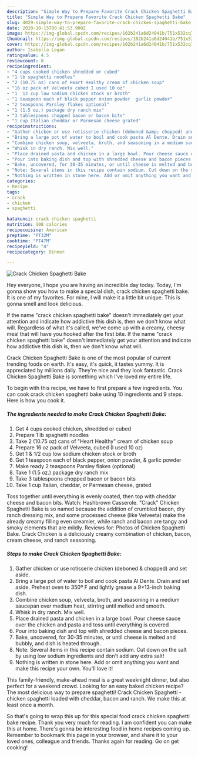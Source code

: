 ```yaml
---
description: "Simple Way to Prepare Favorite Crack Chicken Spaghetti Bake"
title: "Simple Way to Prepare Favorite Crack Chicken Spaghetti Bake"
slug: 4029-simple-way-to-prepare-favorite-crack-chicken-spaghetti-bake
date: 2020-10-15T08:41:53.900Z
image: https://img-global.cpcdn.com/recipes/102b241a6d24041b/751x532cq70/crack-chicken-spaghetti-bake-recipe-main-photo.jpg
thumbnail: https://img-global.cpcdn.com/recipes/102b241a6d24041b/751x532cq70/crack-chicken-spaghetti-bake-recipe-main-photo.jpg
cover: https://img-global.cpcdn.com/recipes/102b241a6d24041b/751x532cq70/crack-chicken-spaghetti-bake-recipe-main-photo.jpg
author: Isabella Logan
ratingvalue: 4.5
reviewcount: 8
recipeingredient:
- "4 cups cooked chicken shredded or cubed"
- "1 lb spaghetti noodles"
- "2 (10.75 oz) cans of Heart Healthy cream of chicken soup"
- "16 oz pack of Velveeta cubed I used 10 oz"
- "1  12 cup low sodium chicken stock or broth"
- "1 teaspoon each of black pepper onion powder  garlic powder"
- "2 teaspoons Parsley flakes optional"
- "1 (1.5 oz.) package dry ranch mix"
- "3 tablespoons chopped bacon or bacon bits"
- "1 cup Italian cheddar or Parmesan cheese grated"
recipeinstructions:
- "Gather chicken or use rotisserie chicken (deboned &amp; chopped) and set aside."
- "Bring a large pot of water to boil and cook pasta Al Dente. Drain and set aside. Preheat oven to 350º F and lightly grease a 9×13-inch baking dish."
- "Combine chicken soup, velveeta, broth, and seasoning in a medium saucepan over medium heat, stirring until melted and smooth."
- "Whisk in dry ranch. Mix well."
- "Place drained pasta and chicken in a large bowl. Pour cheese sauce over the chicken and pasta and toss until everything is covered"
- "Pour into baking dish and top with shredded cheese and bacon pieces."
- "Bake, uncovered, for 30-35 minutes, or until cheese is melted and bubbly, and dish is heated through."
- "Note: Several items in this recipe contain sodium. Cut down on the salt by using low sodium ingredients and don&#39;t add any extra salt!"
- "Nothing is written in stone here. Add or omit anything you want and make this recipe your own. You&#39;ll love it!"
categories:
- Recipe
tags:
- crack
- chicken
- spaghetti

katakunci: crack chicken spaghetti 
nutrition: 108 calories
recipecuisine: American
preptime: "PT32M"
cooktime: "PT47M"
recipeyield: "4"
recipecategory: Dinner

---
```



![Crack Chicken Spaghetti Bake](https://img-global.cpcdn.com/recipes/102b241a6d24041b/751x532cq70/crack-chicken-spaghetti-bake-recipe-main-photo.jpg)

Hey everyone, I hope you are having an incredible day today. Today, I'm gonna show you how to make a special dish, crack chicken spaghetti bake. It is one of my favorites. For mine, I will make it a little bit unique. This is gonna smell and look delicious.

If the name &#34;crack chicken spaghetti bake&#34; doesn&#39;t immediately get your attention and indicate how addictive this dish is, then we don&#39;t know what will. Regardless of what it&#39;s called, we&#39;ve come up with a creamy, cheesy meal that will have you hooked after the first bite. If the name &#34;crack chicken spaghetti bake&#34; doesn&#39;t immediately get your attention and indicate how addictive this dish is, then we don&#39;t know what will.

Crack Chicken Spaghetti Bake is one of the most popular of current trending foods on earth. It's easy, it's quick, it tastes yummy. It is appreciated by millions daily. They're nice and they look fantastic. Crack Chicken Spaghetti Bake is something which I've loved my entire life.


To begin with this recipe, we have to first prepare a few ingredients. You can cook crack chicken spaghetti bake using 10 ingredients and 9 steps. Here is how you cook it.

<!--inarticleads1-->

##### The ingredients needed to make Crack Chicken Spaghetti Bake:

1. Get 4 cups cooked chicken, shredded or cubed
1. Prepare 1 lb spaghetti noodles
1. Take 2 (10.75 oz) cans of &#34;Heart Healthy&#34; cream of chicken soup
1. Prepare 16 oz pack of Velveeta, cubed (I used 10 oz)
1. Get 1 &amp; 1/2 cup low sodium chicken stock or broth
1. Get 1 teaspoon each of black​ pepper, onion powder, &amp; garlic powder
1. Make ready 2 teaspoons Parsley flakes (optional)
1. Take 1 (1.5 oz.) package dry ranch mix
1. Take 3 tablespoons chopped bacon or bacon bits
1. Take 1 cup Italian, cheddar, or Parmesan cheese, grated


Toss together until everything is evenly coated, then top with cheddar cheese and bacon bits. Watch: Hashbrown Casserole. &#34;Crack&#34; Chicken Spaghetti Bake is so named because the addition of crumbled bacon, dry ranch dressing mix, and some processed cheese (like Velveeta) make the already creamy filling even creamier, while ranch and bacon are tangy and smoky elements that are mildly. Reviews for: Photos of Chicken Spaghetti Bake. Crack Chicken is a deliciously creamy combination of chicken, bacon, cream cheese, and ranch seasoning. 

<!--inarticleads2-->

##### Steps to make Crack Chicken Spaghetti Bake:

1. Gather chicken or use rotisserie chicken (deboned &amp; chopped) and set aside.
1. Bring a large pot of water to boil and cook pasta Al Dente. Drain and set aside. Preheat oven to 350º F and lightly grease a 9×13-inch baking dish.
1. Combine chicken soup, velveeta, broth, and seasoning in a medium saucepan over medium heat, stirring until melted and smooth.
1. Whisk in dry ranch. Mix well.
1. Place drained pasta and chicken in a large bowl. Pour cheese sauce over the chicken and pasta and toss until everything is covered
1. Pour into baking dish and top with shredded cheese and bacon pieces.
1. Bake, uncovered, for 30-35 minutes, or until cheese is melted and bubbly, and dish is heated through.
1. Note: Several items in this recipe contain sodium. Cut down on the salt by using low sodium ingredients and don&#39;t add any extra salt!
1. Nothing is written in stone here. Add or omit anything you want and make this recipe your own. You&#39;ll love it!


This family-friendly, make-ahead meal is a great weeknight dinner, but also perfect for a weekend crowd. Looking for an easy baked chicken recipe? The most delicious way to prepare spaghetti! Crack Chicken Spaghetti - chicken spaghetti loaded with cheddar, bacon and ranch. We make this at least once a month. 

So that's going to wrap this up for this special food crack chicken spaghetti bake recipe. Thank you very much for reading. I am confident you can make this at home. There's gonna be interesting food in home recipes coming up. Remember to bookmark this page in your browser, and share it to your loved ones, colleague and friends. Thanks again for reading. Go on get cooking!

